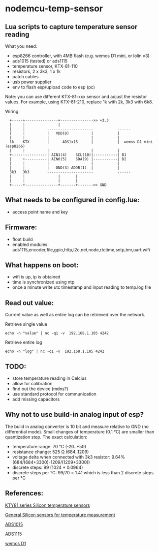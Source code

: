 # nodemcu-temp-sensor

## Lua scripts to capture temperature sensor reading

What you need:
- esp8266 controller, with 4MB flash (e.g. wemos D1 mini, or lolin v3)
- ads1015 (tested) or ads1115
- temperature sensor, KTX-81-110
- resistors, 2 x 3k3, 1 x 1k
- patch cables
- usb power supplier
- env to flash esp/upload code to esp (pc)

Note: you can use different KTX-81-xxx sensor and adjust the resistor values.
For example, using KTX-81-210, replace 1k with 2k, 3k3 with 6k8.

Wiring:
 
``` 
  +-----+---------------+--------------->> +3.3
  |     |               |                                  
  |     |          ---------------------           ------ 
  |     |          |   VDD(8)          |           |
  |     |          |                   |           |
  1k    KTX        |      ADS1x15      |           |  wemos D1 mini (esp8266)
  |     |          |                   |           |
  +----------------| AIN1(4)    SCL(10)|-----------| D1
  |     +----------| AIN0(5)    SDA(9) |-----------| D2
  |     |          |                   |           |
  |     |          |   GND(3) ADDR(1)  |           |
  3k3   3k3        ---------------------           ------
  |     |               |       |
  |     |               |       |
  +-----+---------------+-------+------->> GND
```

## What needs to be configured in config.lue:
- access point name and key

## Firmware:
- float build
- enabled modules: ads1115,encoder,file,gpio,http,i2c,net,node,rtctime,sntp,tmr,uart,wifi

## What happens on boot:
- wifi is up, ip is obtained
- time is synchronized using ntp
- once a minute write utc timestamp and input reading to temp.log file

## Read out value:
Current value as well as entire log can be retrieved over the network.

Retrieve single value
```
echo -n "value" | nc -q1 -v  192.168.1.105 4242
```


Retrieve entire log
```
echo -n "log" | nc -q1 -v  192.168.1.105 4242
```

## TODO:
- store temperature reading in Celcius
- allow for calibration
- find out the device (mdns?)
- use standard protocol for communication
- add missing capacitors

## Why not to use build-in analog input of esp?
The build in analog converter is 10 bit and measure relative to GND
(no differential mode). Small changes of temperature (0.1 °C) are smaller than quantization step.
The exact calculation:

- temperature range: 70 °C (-20..+50)
- resistance change: 525 Ω (684..1209)
- voltage delta when connected with 3k3 resistor: 9.64% (684/(684+3300)-1209/(1209+3300))
- discrete steps: 99 (1024 * 0.0964)
- discrete steps per °C: 99/70 = 1.41 which is less than 2 discrete steps per °C


## References:
[KTY81 series Silicon temperature sensors](http://www.micropik.com/PDF/KTY81.pdf)

[General Silicon sensors for temperature measurement](https://www.mikrocontroller.net/attachment/243481/KTY-Philips.pdf)

[ADS1015](http://www.ti.com/lit/ds/symlink/ads1015.pdf)

[ADS1115](http://www.ti.com/lit/ds/symlink/ads1115.pdf)

[wemos D1](https://wiki.wemos.cc/products:d1:d1_mini)

